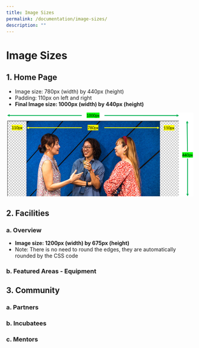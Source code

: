 ```yaml
---
title: Image Sizes
permalink: /documentation/image-sizes/
description: ""
---
```

# Image Sizes
## 1. Home Page
* Image size: 780px (width) by 440px (height)
* Padding: 110px on left and right
* **Final Image size: 1000px (width) by 440px (height)**

![](/images/Documentation/Homepage.png)

## 2. Facilities
### a. Overview
* **Image size: 1200px (width) by 675px (height)**
* Note: There is no need to round the edges, they are automatically rounded by the CSS code

### b. Featured Areas - Equipment

## 3. Community
### a. Partners
### b. Incubatees
### c. Mentors